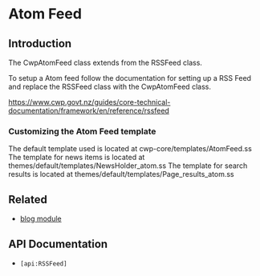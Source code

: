 # Atom Feed

## Introduction

The CwpAtomFeed class extends from the RSSFeed class.


To setup a Atom feed follow the documentation for setting up a RSS Feed 
and replace the RSSFeed class with the CwpAtomFeed class.

[https://www.cwp.govt.nz/guides/core-technical-documentation/framework/en/reference/rssfeed
](https://www.cwp.govt.nz/guides/core-technical-documentation/framework/en/reference/rssfeed)

### Customizing the Atom Feed template

The default template used is located at cwp-core/templates/AtomFeed.ss
The template for news items is located at themes/default/templates/NewsHolder_atom.ss
The template for search results is located at themes/default/templates/Page_results_atom.ss

## Related

*  [blog module](http://silverstripe.org/blog-module)

## API Documentation

* `[api:RSSFeed]`
